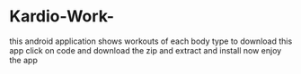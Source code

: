 # Kardio-Work-
this android application shows workouts of each body type
to download this app click on code and download the zip and extract and install
now enjoy the app
